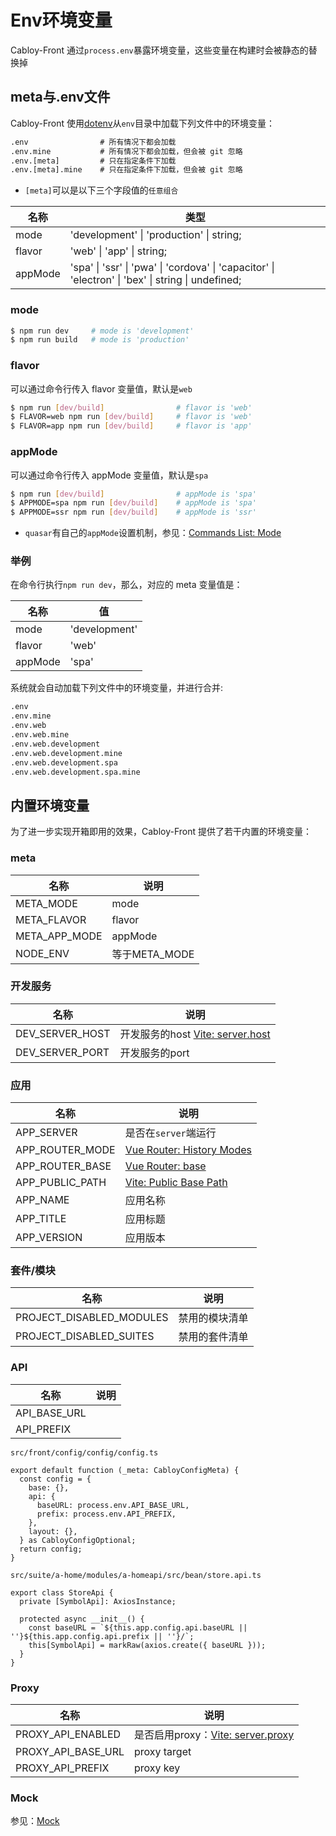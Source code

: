 # Env环境变量

Cabloy-Front 通过`process.env`暴露环境变量，这些变量在构建时会被静态的替换掉

## meta与.env文件

Cabloy-Front 使用[dotenv](https://github.com/motdotla/dotenv)从`env`目录中加载下列文件中的环境变量：

```txt
.env                # 所有情况下都会加载
.env.mine           # 所有情况下都会加载，但会被 git 忽略
.env.[meta]         # 只在指定条件下加载
.env.[meta].mine    # 只在指定条件下加载，但会被 git 忽略
```

- `[meta]`可以是以下三个字段值的`任意组合`

| 名称    | 类型                                                                                               |
| ------- | -------------------------------------------------------------------------------------------------- |
| mode    | 'development' \| 'production' \| string;                                                           |
| flavor  | 'web' \| 'app' \| string;                                                                          |
| appMode | 'spa' \| 'ssr' \| 'pwa' \| 'cordova' \| 'capacitor' \| 'electron' \| 'bex' \| string \| undefined; |

### mode

```bash
$ npm run dev     # mode is 'development'
$ npm run build   # mode is 'production'
```

### flavor

可以通过命令行传入 flavor 变量值，默认是`web`

```bash
$ npm run [dev/build]                # flavor is 'web'
$ FLAVOR=web npm run [dev/build]     # flavor is 'web'
$ FLAVOR=app npm run [dev/build]     # flavor is 'app'
```

### appMode

可以通过命令行传入 appMode 变量值，默认是`spa`

```bash
$ npm run [dev/build]                # appMode is 'spa'
$ APPMODE=spa npm run [dev/build]    # appMode is 'spa'
$ APPMODE=ssr npm run [dev/build]    # appMode is 'ssr'
```

- `quasar`有自己的`appMode`设置机制，参见：[Commands List: Mode](https://quasar.dev/quasar-cli-vite/commands-list#mode)

### 举例

在命令行执行`npm run dev`，那么，对应的 meta 变量值是：

| 名称    | 值            |
| ------- | ------------- |
| mode    | 'development' |
| flavor  | 'web'         |
| appMode | 'spa'         |

系统就会自动加载下列文件中的环境变量，并进行合并:

```txt
.env
.env.mine
.env.web
.env.web.mine
.env.web.development
.env.web.development.mine
.env.web.development.spa
.env.web.development.spa.mine
```

## 内置环境变量

为了进一步实现开箱即用的效果，Cabloy-Front 提供了若干内置的环境变量：

### meta

| 名称          | 说明          |
| ------------- | ------------- |
| META_MODE     | mode          |
| META_FLAVOR   | flavor        |
| META_APP_MODE | appMode       |
| NODE_ENV      | 等于META_MODE |

### 开发服务

| 名称            | 说明                                                                                          |
| --------------- | --------------------------------------------------------------------------------------------- |
| DEV_SERVER_HOST | 开发服务的host [Vite: server.host](https://vitejs.dev/config/server-options.html#server-host) |
| DEV_SERVER_PORT | 开发服务的port                                                                                |

### 应用

| 名称            | 说明                                                                                     |
| --------------- | ---------------------------------------------------------------------------------------- |
| APP_SERVER      | 是否在`server`端运行                                                                     |
| APP_ROUTER_MODE | [Vue Router: History Modes](https://router.vuejs.org/guide/essentials/history-mode.html) |
| APP_ROUTER_BASE | [Vue Router: base](https://router.vuejs.org/api/interfaces/RouterHistory.html#base)      |
| APP_PUBLIC_PATH | [Vite: Public Base Path](https://vitejs.dev/guide/build.html#public-base-path)           |
| APP_NAME        | 应用名称                                                                                 |
| APP_TITLE       | 应用标题                                                                                 |
| APP_VERSION     | 应用版本                                                                                 |

### 套件/模块

| 名称                     | 说明           |
| ------------------------ | -------------- |
| PROJECT_DISABLED_MODULES | 禁用的模块清单 |
| PROJECT_DISABLED_SUITES  | 禁用的套件清单 |

### API

| 名称         | 说明 |
| ------------ | ---- |
| API_BASE_URL |      |
| API_PREFIX   |      |

`src/front/config/config/config.ts`

```typescript{5-6}
export default function (_meta: CabloyConfigMeta) {
  const config = {
    base: {},
    api: {
      baseURL: process.env.API_BASE_URL,
      prefix: process.env.API_PREFIX,
    },
    layout: {},
  } as CabloyConfigOptional;
  return config;
}
```

`src/suite/a-home/modules/a-homeapi/src/bean/store.api.ts`

```typescript{5}
export class StoreApi {
  private [SymbolApi]: AxiosInstance;

  protected async __init__() {
    const baseURL = `${this.app.config.api.baseURL || ''}${this.app.config.api.prefix || ''}/`;
    this[SymbolApi] = markRaw(axios.create({ baseURL }));
  }
}
```

### Proxy

| 名称               | 说明                                                                                            |
| ------------------ | ----------------------------------------------------------------------------------------------- |
| PROXY_API_ENABLED  | 是否启用proxy：[Vite: server.proxy](https://vitejs.dev/config/server-options.html#server-proxy) |
| PROXY_API_BASE_URL | proxy target                                                                                    |
| PROXY_API_PREFIX   | proxy key                                                                                       |

### Mock

参见：[Mock](../mock/introduction.md)

